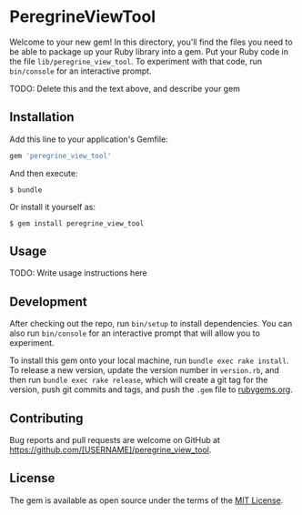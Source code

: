 # PeregrineViewTool

Welcome to your new gem! In this directory, you'll find the files you need to be able to package up your Ruby library into a gem. Put your Ruby code in the file `lib/peregrine_view_tool`. To experiment with that code, run `bin/console` for an interactive prompt.

TODO: Delete this and the text above, and describe your gem

## Installation

Add this line to your application's Gemfile:

```ruby
gem 'peregrine_view_tool'
```

And then execute:

    $ bundle

Or install it yourself as:

    $ gem install peregrine_view_tool

## Usage

TODO: Write usage instructions here

## Development

After checking out the repo, run `bin/setup` to install dependencies. You can also run `bin/console` for an interactive prompt that will allow you to experiment.

To install this gem onto your local machine, run `bundle exec rake install`. To release a new version, update the version number in `version.rb`, and then run `bundle exec rake release`, which will create a git tag for the version, push git commits and tags, and push the `.gem` file to [rubygems.org](https://rubygems.org).

## Contributing

Bug reports and pull requests are welcome on GitHub at https://github.com/[USERNAME]/peregrine_view_tool.


## License

The gem is available as open source under the terms of the [MIT License](http://opensource.org/licenses/MIT).

